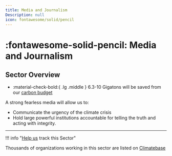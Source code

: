 ```yaml
---
title: Media and Journalism
Description: null
icon: fontawesome/solid/pencil
---
```

# :fontawesome-solid-pencil: Media and Journalism



## Sector Overview

<div class="grid cards" markdown>

* :material-check-bold:{ .lg .middle } 6.3-10 Gigatons will be saved from our [carbon budget](../glossary/#carbon-budget)

</div>

A strong fearless media will allow us to:

* Communicate the urgency of the climate crisis
* Hold large powerful institutions accountable for telling the truth and acting with integrity.

- - -

!!! info "[Help us](../../contribute) track this Sector"

Thousands of organizations working in this sector are listed on [Climatebase](https://climatebase.org/organizations)